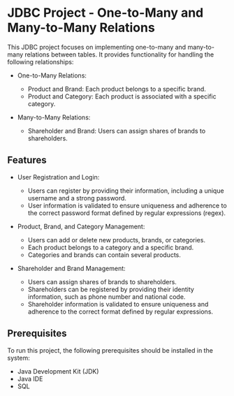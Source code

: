 # JDBC Project - One-to-Many and Many-to-Many Relations

This JDBC project focuses on implementing one-to-many and many-to-many relations between tables. It provides functionality for handling the following relationships:

- One-to-Many Relations:
  - Product and Brand: Each product belongs to a specific brand.
  - Product and Category: Each product is associated with a specific category.

- Many-to-Many Relations:
  - Shareholder and Brand: Users can assign shares of brands to shareholders.

## Features

- User Registration and Login:
  - Users can register by providing their information, including a unique username and a strong password.
  - User information is validated to ensure uniqueness and adherence to the correct password format defined by regular expressions (regex).

- Product, Brand, and Category Management:
  - Users can add or delete new products, brands, or categories.
  - Each product belongs to a category and a specific brand.
  - Categories and brands can contain several products.

- Shareholder and Brand Management:
  - Users can assign shares of brands to shareholders.
  - Shareholders can be registered by providing their identity information, such as phone number and national code.
  - Shareholder information is validated to ensure uniqueness and adherence to the correct format defined by regular expressions.

## Prerequisites

To run this project, the following prerequisites should be installed in the system:

- Java Development Kit (JDK)
- Java IDE 
- SQL

